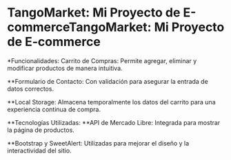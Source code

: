 # TangoMarket: Mi Proyecto de E-commerceTangoMarket: Mi Proyecto de E-commerce 
*Funcionalidades:
Carrito de Compras: Permite agregar, eliminar y modificar productos de manera intuitiva.

**Formulario de Contacto: Con validación para asegurar la entrada de datos correctos.

**Local Storage: Almacena temporalmente los datos del carrito para una experiencia continua de compra.

**Tecnologías Utilizadas:
**API de Mercado Libre: Integrada para mostrar la página de productos.

**Bootstrap y SweetAlert: Utilizadas para mejorar el diseño y la interactividad del sitio.
